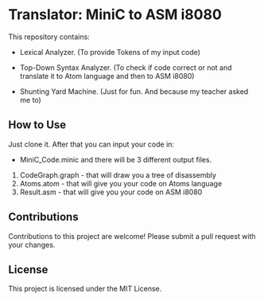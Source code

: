 # Translator: MiniC to ASM i8080

This repository contains:
- Lexical Analyzer.
(To provide Tokens of my input code)

- Top-Down Syntax Analyzer.
(To check if code correct or not and translate it to Atom language and then to ASM i8080)

- Shunting Yard Machine.
(Just for fun. And because my teacher asked me to)

## How to Use

Just clone it.
After that you can input your code in:
- MiniC_Code.minic
and there will be 3 different output files.
1. CodeGraph.graph - that will draw you a tree of disassembly
2. Atoms.atom - that will give you your code on Atoms language
3. Result.asm - that will give you your code on ASM i8080

## Contributions

Contributions to this project are welcome! Please submit a pull request with your changes.

## License

This project is licensed under the MIT License.
